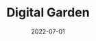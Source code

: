 ---
title: "Digital Garden"
date: 2022-07-01
summary: "[A collection of thoughts and articles at different development stages](https://james-s-w-clark.github.io/garden)"
---